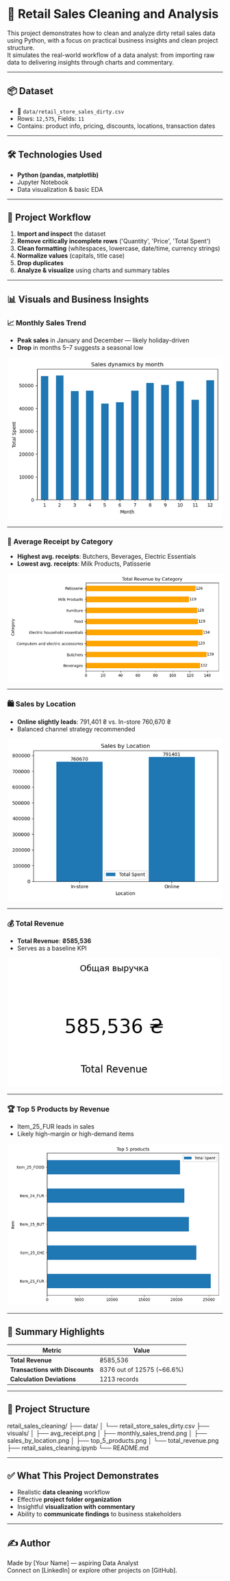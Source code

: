 # 🧼 Retail Sales Cleaning and Analysis

This project demonstrates how to clean and analyze dirty retail sales data using Python, with a focus on practical business insights and clean project structure.  
It simulates the real-world workflow of a data analyst: from importing raw data to delivering insights through charts and commentary.

---

## 📦 Dataset

- 📁 `data/retail_store_sales_dirty.csv`  
- Rows: `12,575`, Fields: `11`  
- Contains: product info, pricing, discounts, locations, transaction dates

---

## 🛠️ Technologies Used

- **Python (pandas, matplotlib)**
- Jupyter Notebook
- Data visualization & basic EDA

---

## 🧹 Project Workflow

1. **Import and inspect** the dataset
2. **Remove critically incomplete rows** ('Quantity', 'Price', 'Total Spent')
3. **Clean formatting** (whitespaces, lowercase, date/time, currency strings)
4. **Normalize values** (capitals, title case)
5. **Drop duplicates**
6. **Analyze & visualize** using charts and summary tables

---

## 📊 Visuals and Business Insights

### 📈 Monthly Sales Trend  
- **Peak sales** in January and December — likely holiday-driven  
- **Drop** in months 5–7 suggests a seasonal low

![Monthly Sales](visuals/monthly_sales_trend.png)

---

### 🧾 Average Receipt by Category  
- **Highest avg. receipts**: Butchers, Beverages, Electric Essentials  
- **Lowest avg. receipts**: Milk Products, Patisserie

![Average Receipt](visuals/avg_receipt.png)

---

### 🛍️ Sales by Location  
- **Online slightly leads**: 791,401 ₴ vs. In-store 760,670 ₴  
- Balanced channel strategy recommended

![Sales by Location](visuals/sales_by_location.png)

---

### 💰 Total Revenue  
- **Total Revenue**: **₴585,536**  
- Serves as a baseline KPI

![Total Revenue](visuals/total_revenue.png)

---

### 🏆 Top 5 Products by Revenue

- Item_25_FUR leads in sales  
- Likely high-margin or high-demand items

![Top Products](visuals/top_5_products.png)

---

## 📌 Summary Highlights

| Metric                            | Value                                 |
|----------------------------------|---------------------------------------|
| **Total Revenue**                | ₴585,536                              |
| **Transactions with Discounts**  | 8376 out of 12575 (~66.6%)          |
| **Calculation Deviations**       | 1213 records |
---

## 📁 Project Structure

retail_sales_cleaning/
├── data/
│ └── retail_store_sales_dirty.csv
├── visuals/
│ ├── avg_receipt.png
│ ├── monthly_sales_trend.png
│ ├── sales_by_location.png
│ ├── top_5_products.png
│ └── total_revenue.png
├── retail_sales_cleaning.ipynb
└── README.md



---

## ✅ What This Project Demonstrates

- Realistic **data cleaning** workflow
- Effective **project folder organization**
- Insightful **visualization with commentary**
- Ability to **communicate findings** to business stakeholders

---

## ✍️ Author

Made by [Your Name] — aspiring Data Analyst  
Connect on [LinkedIn] or explore other projects on [GitHub].